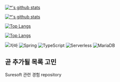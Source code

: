 <!-- ![header](https://capsule-render.vercel.app/api?type=wave&color=auto&height=300&section=header&text=zzangkkmin%20GitHub%20Page&fontSize=40) -->


[![*'s github stats](https://github-readme-stats.vercel.app/api?username=zzangkkmin)](https://github.com/zzangkkmin)

[![*'s github stats](https://github-readme-stats.vercel.app/api?username=zzangkkmin&show_icons=true&theme=radical)](https://github.com/zzangkkmin)

[![Top Langs](https://github-readme-stats.vercel.app/api/top-langs/?username=zzangkkmin)](https://github.com/zzangkkmin/github-readme-stats)

[![Top Langs](https://github-readme-stats.vercel.app/api/top-langs/?username=zzangkkmin&layout=compact)](https://github.com/zzangkkmin/github-readme-stats)

![자바](https://img.shields.io/badge/-Java-007396?style=flat&logo=Java&logoColor=ffffff)
![Spring](https://img.shields.io/badge/-Spring-6DB33F?style=for-the-badge&logo=Spring&logoColor=white)
![TypeScript](https://img.shields.io/badge/-TypeScript-3178C6?style=flat-square&logo=TypeScript&logoColor=white)
![Serverless](https://img.shields.io/badge/-Serverless-FD5750?style=flat-square&logo=Serverless&logoColor=magenta)
![MariaDB](https://img.shields.io/badge/-MariaDB-1F305F?style=flat-square&logo=mariadb&logoColor=white)

## 곧 추가될 목록 고민

Suresoft 관련 경험 repository
